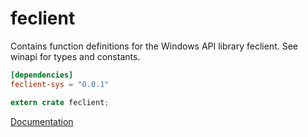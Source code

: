# feclient #
Contains function definitions for the Windows API library feclient. See winapi for types and constants.

```toml
[dependencies]
feclient-sys = "0.0.1"
```

```rust
extern crate feclient;
```

[Documentation](https://retep998.github.io/doc/feclient/)
